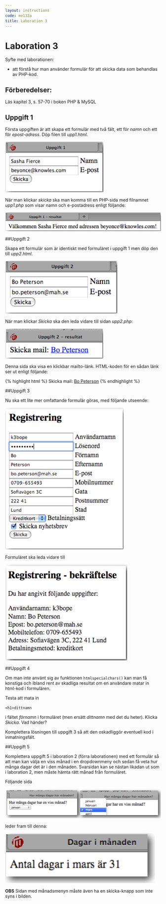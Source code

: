 ```yaml
---
layout: instructions
code: me132a
title: Laboration 3
---
```


# Laboration 3

Syfte med laborationen:

- att förstå hur man använder formulär för att skicka data som behandlas av PHP-kod.

## Förberedelser:

Läs kapitel 3, s. 57-70 i boken PHP & MySQL

## Uppgift 1

Första uppgiften är att skapa ett formulär med två fält, ett för *namn* och ett för *epost-adress*. Döp filen till *upp1.html*.

![](im3/form1.png)

När man klickar *skicka* ska man komma till en PHP-sida med filnamnet *upp1.php* som visar namn och e-postadress enligt följande:

![](im3/svar1.png)

##Uppgift 2

Skapa ett formulär som är identiskt med formuläret i uppgift 1 men döp den till *upp2.html*. 

![](im3/form2.png)

När man klickar *Skicka* ska den leda vidare till sidan *upp2.php*:

![](im3/svar2.png)

Denna sida ska visa en klickbar mailto-länk. HTML-koden för en sådan länk ser ut enligt följande:

{% highlight html %}
Skicka mail: <a href="mailto:bo.peterson@mah.se">Bo Peterson</a>
{% endhighlight %}


##Uppgift 3

Nu ska ett lite mer omfattande formulär göras, med följande utseende:

![](im3/form3.png)

Formuläret ska leda vidare till 

![](im3/svar3.png)

##Uppgift 4

Om man inte använt sig av funktionen `htmlspecialchars()` kan man få konstiga och ibland rent av skadliga resultat om en användare matar in html-kod i formulären. 

Testa att mata in 

`<h1>dittnamn`

i fältet *förnamn* i formuläret (men ersätt *dittnamn* med det du heter). Klicka *Skicka*. Vad händer?

Komplettera lösningen till uppgift 3 så att den oskadliggör eventuell kod i inmatningsfält.

##Uppgift 5

Komplettera uppgift 5 i laboration 2 (förra laborationen) med ett formulär så att man kan välja en viss månad i en dropdownmeny och sedan få veta hur många dagar det är i den månaden. Svarsidan kan se nästan likadan ut som i laboration 2, men måste hämta rätt månad från formuläret. 

Följande sida

![](im3/form5.png) 

leder fram till denna:

![](im3/svar5.png)

**OBS** Sidan med månadsmenyn måste även ha en skicka-knapp som inte syns i bilden. 